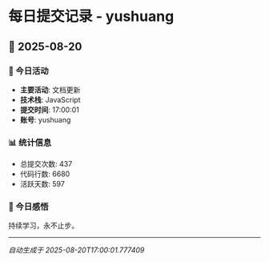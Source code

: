 # 每日提交记录 - yushuang

## 📅 2025-08-20

### 🎯 今日活动
- **主要活动**: 文档更新
- **技术栈**: JavaScript
- **提交时间**: 17:00:01
- **账号**: yushuang

### 📊 统计信息
- 总提交次数: 437
- 代码行数: 6680
- 活跃天数: 597

### 💭 今日感悟
持续学习，永不止步。

---
*自动生成于 2025-08-20T17:00:01.777409*
